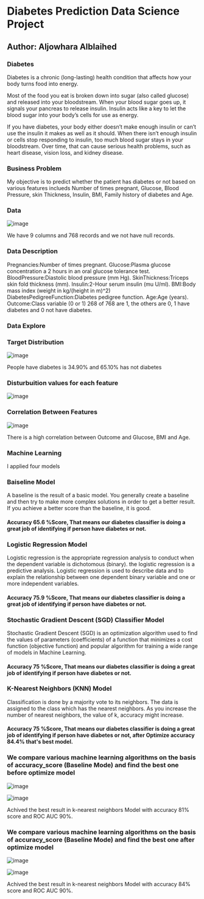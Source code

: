 # Diabetes Prediction Data Science Project

## Author: Aljowhara Alblaihed 


### Diabetes
Diabetes is a chronic (long-lasting) health condition that affects how your body turns food into energy.

Most of the food you eat is broken down into sugar (also called glucose) and released into your bloodstream. When your blood sugar goes up, it signals your pancreas to release insulin. Insulin acts like a key to let the blood sugar into your body’s cells for use as energy.

If you have diabetes, your body either doesn’t make enough insulin or can’t use the insulin it makes as well as it should. When there isn’t enough insulin or cells stop responding to insulin, too much blood sugar stays in your bloodstream. Over time, that can cause serious health problems, such as heart disease, vision loss, and kidney disease.

### Business Problem
My objective is to predict whether the patient has diabetes or not based on various features inclueds Number of times pregnant, Glucose, Blood Pressure, skin Thickness, Insulin, BMI, Family history of diabetes and Age. 

### Data 
![image](https://user-images.githubusercontent.com/75037992/108632732-840d4f00-7481-11eb-813e-32046d9ef628.png)

We have 9 columns and 768 records and we not have null records.

### Data Description
Pregnancies:Number of times pregnant.
Glucose:Plasma glucose concentration a 2 hours in an oral glucose tolerance test.
BloodPressure:Diastolic blood pressure (mm Hg).
SkinThickness:Triceps skin fold thickness (mm).
Insulin:2-Hour serum insulin (mu U/ml).
BMI:Body mass index (weight in kg/(height in m)^2)
DiabetesPedigreeFunction:Diabetes pedigree function.
Age:Age (years).
Outcome:Class variable (0 or 1) 268 of 768 are 1, the others are 0, 1 have diabetes and 0 not have diabetes.

### Data Explore
### Target Distribution
![image](https://user-images.githubusercontent.com/75037992/108632811-e1a19b80-7481-11eb-9fb6-c65fe3c84892.png)

People have diabetes is 34.90% and 65.10% has not diabetes

### Disturbuition values for each feature
![image](https://user-images.githubusercontent.com/75037992/108633131-a99b5800-7483-11eb-837f-3bc9460bc9f0.png)

### Correlation Between Features
![image](https://user-images.githubusercontent.com/75037992/108633551-dfd9d700-7485-11eb-8218-0567dacc20a3.png)

There is a high correlation between Outcome and Glucose, BMI and Age.

### Machine Learning 
I applied four models 
### Baiseline Model
A baseline is the result of a basic model. You generally create a baseline and then try to make more complex solutions in order to get a better result. If you achieve a better score than the baseline, it is good.
#### Accuracy 65.6 %Score, That means our diabetes classifier is doing a great job of identifying if person have diabetes or not.

### Logistic Regression Model
Logistic regression is the appropriate regression analysis to conduct when the dependent variable is dichotomous (binary). the logistic regression is a predictive analysis.  Logistic regression is used to describe data and to explain the relationship between one dependent binary variable and one or more independent variables.
#### Accuracy 75.9 %Score, That means our diabetes classifier is doing a great job of identifying if person have diabetes or not.

### Stochastic Gradient Descent (SGD) Classifier Model
Stochastic Gradient Descent (SGD) is an optimization algorithm used to find the values of parameters (coefficients) of a function that minimizes a cost function (objective function) and popular algorithm for training a wide range of models in Machine Learning.
#### Accuracy 75 %Score, That means our diabetes classifier is doing a great job of identifying if person have diabetes or not.

### K-Nearest Neighbors (KNN) Model
Classification is done by a majority vote to its neighbors. The data is assigned to the class which has the nearest neighbors. As you increase the number of nearest neighbors, the value of k, accuracy might increase.
#### Accuracy 75 %Score, That means our diabetes classifier is doing a great job of identifying if person have diabetes or not, after Optimize accuracy 84.4% that's best model.

### We compare various machine learning algorithms on the basis of accuracy_score (Baseline Mode) and find the best one before optimize model
![image](https://user-images.githubusercontent.com/75037992/108987944-ee520980-76a4-11eb-9b67-2d499c9771b3.png)

![image](https://user-images.githubusercontent.com/75037992/108988049-104b8c00-76a5-11eb-8ce0-250cb5f8ccc0.png)

Achived the best result in k-nearest neighbors Model with accuracy 81% score and ROC AUC 90%.

### We compare various machine learning algorithms on the basis of accuracy_score (Baseline Mode) and find the best one after optimize model
![image](https://user-images.githubusercontent.com/75037992/108988626-bdbe9f80-76a5-11eb-9310-f77ca8929002.png)

![image](https://user-images.githubusercontent.com/75037992/108988658-c616da80-76a5-11eb-8314-58bd67fe993f.png)

Achived the best result in k-nearest neighbors Model with accuracy 84% score and ROC AUC 90%.




